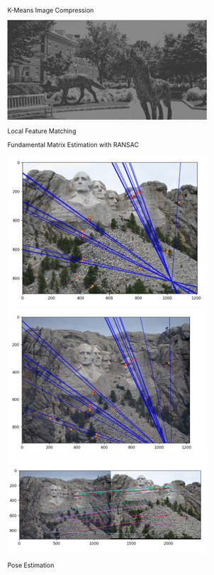 K-Means Image Compression

<img src="https://github.com/sportsunrahul/sportsunrahul.github.io/blob/master/images/project/compressed_image0_R1.0.jpg?raw=true" alt="Photo" style="width: 450px;"/> 

Local Feature Matching


Fundamental Matrix Estimation with RANSAC

<img src="https://github.com/sportsunrahul/sportsunrahul.github.io/blob/master/images/project/mr1.PNG?raw=true" alt="Photo" style="width: 450px;"/> 

<img src="https://github.com/sportsunrahul/sportsunrahul.github.io/blob/master/images/project/mr2.PNG?raw=true" alt="Photo" style="width: 450px;"/> 
<img src="https://github.com/sportsunrahul/sportsunrahul.github.io/blob/master/images/project/mr3.PNG?raw=true" alt="Photo" style="width: 450px;"/> 



Pose Estimation
